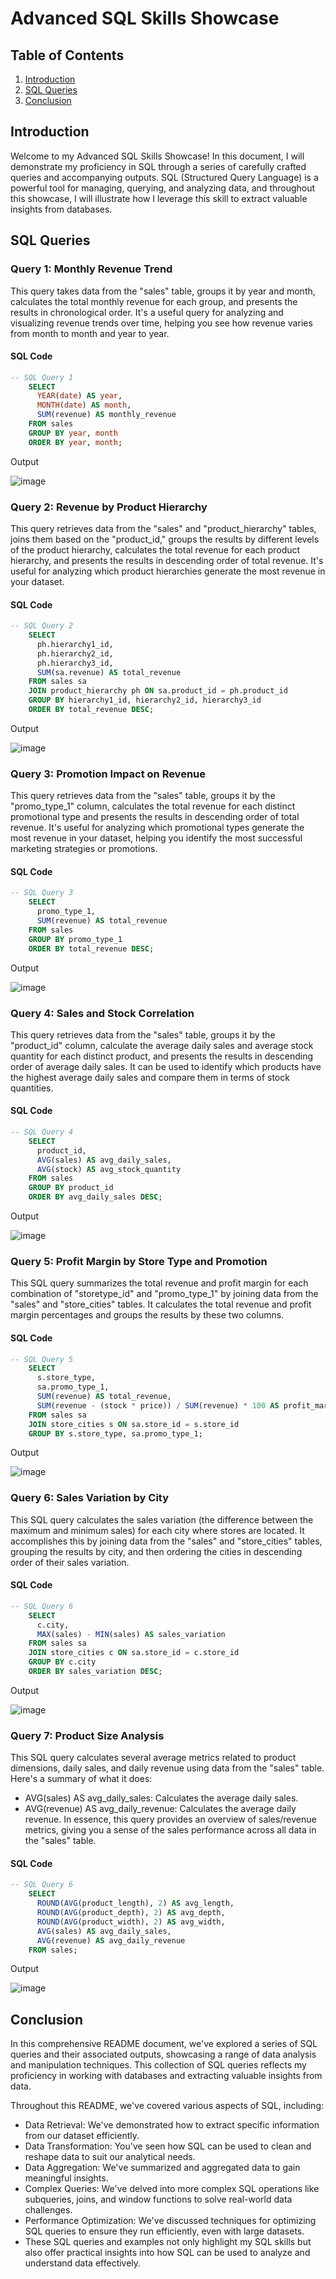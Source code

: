 # Advanced SQL Skills Showcase

## Table of Contents

1. [Introduction](#introduction)
2. [SQL Queries](#sql-queries)
3. [Conclusion](#conclusion)

## Introduction

Welcome to my Advanced SQL Skills Showcase! In this document, I will demonstrate my proficiency in SQL through a series of carefully crafted queries and accompanying outputs. SQL (Structured Query Language) is a powerful tool for managing, querying, and analyzing data, and throughout this showcase, I will illustrate how I leverage this skill to extract valuable insights from databases.

## SQL Queries

### Query 1: Monthly Revenue Trend

This query takes data from the "sales" table, groups it by year and month, calculates the total monthly revenue for each group, and presents the results in chronological order. It's a useful query for analyzing and visualizing revenue trends over time, helping you see how revenue varies from month to month and year to year.

#### SQL Code

```sql
-- SQL Query 1
    SELECT
      YEAR(date) AS year,
      MONTH(date) AS month,
      SUM(revenue) AS monthly_revenue
    FROM sales
    GROUP BY year, month
    ORDER BY year, month;
```
Output

![image](https://github.com/hadiabdul9999/sql_db_projects/assets/31616567/77a0eb50-6ec3-4c48-9903-bc78eacfa718)

### Query 2: Revenue by Product Hierarchy

This query retrieves data from the "sales" and "product_hierarchy" tables, joins them based on the "product_id," groups the results by different levels of the product hierarchy, calculates the total revenue for each product hierarchy, and presents the results in descending order of total revenue. It's useful for analyzing which product hierarchies generate the most revenue in your dataset.

#### SQL Code

```sql
-- SQL Query 2
    SELECT
      ph.hierarchy1_id,
      ph.hierarchy2_id,
      ph.hierarchy3_id,
      SUM(sa.revenue) AS total_revenue
    FROM sales sa
    JOIN product_hierarchy ph ON sa.product_id = ph.product_id
    GROUP BY hierarchy1_id, hierarchy2_id, hierarchy3_id
    ORDER BY total_revenue DESC;
```
Output

![image](https://github.com/hadiabdul9999/sql_db_projects/assets/31616567/862d0d5e-1cd2-473a-af9e-298dd5270f39)

### Query 3: Promotion Impact on Revenue

This query retrieves data from the "sales" table, groups it by the "promo_type_1" column, calculates the total revenue for each distinct promotional type and presents the results in descending order of total revenue. It's useful for analyzing which promotional types generate the most revenue in your dataset, helping you identify the most successful marketing strategies or promotions.

#### SQL Code

```sql
-- SQL Query 3
    SELECT
      promo_type_1,
      SUM(revenue) AS total_revenue
    FROM sales
    GROUP BY promo_type_1
    ORDER BY total_revenue DESC;
```
Output

![image](https://github.com/hadiabdul9999/sql_db_projects/assets/31616567/232c5a4e-2656-497c-8d17-de8a6841702e)

### Query 4: Sales and Stock Correlation

This query retrieves data from the "sales" table, groups it by the "product_id" column, calculate the average daily sales and average stock quantity for each distinct product, and presents the results in descending order of average daily sales. It can be used to identify which products have the highest average daily sales and compare them in terms of stock quantities.

#### SQL Code

```sql
-- SQL Query 4
    SELECT
      product_id,
      AVG(sales) AS avg_daily_sales,
      AVG(stock) AS avg_stock_quantity
    FROM sales
    GROUP BY product_id
    ORDER BY avg_daily_sales DESC;
```
Output

![image](https://github.com/hadiabdul9999/sql_db_projects/assets/31616567/cba6883b-264a-466b-a2a4-94ed09219230)

### Query 5: Profit Margin by Store Type and Promotion

This SQL query summarizes the total revenue and profit margin for each combination of "storetype_id" and "promo_type_1" by joining data from the "sales" and "store_cities" tables. It calculates the total revenue and profit margin percentages and groups the results by these two columns.

#### SQL Code

```sql
-- SQL Query 5
    SELECT
      s.store_type,
      sa.promo_type_1,
      SUM(revenue) AS total_revenue,
      SUM(revenue - (stock * price)) / SUM(revenue) * 100 AS profit_margin
    FROM sales sa
    JOIN store_cities s ON sa.store_id = s.store_id
    GROUP BY s.store_type, sa.promo_type_1;
```
Output

![image](https://github.com/hadiabdul9999/sql_db_projects/assets/31616567/19832c7b-c2a8-484c-8127-5d716d49ba05)

### Query 6: Sales Variation by City

This SQL query calculates the sales variation (the difference between the maximum and minimum sales) for each city where stores are located. It accomplishes this by joining data from the "sales" and "store_cities" tables, grouping the results by city, and then ordering the cities in descending order of their sales variation.

#### SQL Code

```sql
-- SQL Query 6
    SELECT
      c.city,
      MAX(sales) - MIN(sales) AS sales_variation
    FROM sales sa
    JOIN store_cities c ON sa.store_id = c.store_id
    GROUP BY c.city
    ORDER BY sales_variation DESC;
```
Output

![image](https://github.com/hadiabdul9999/sql_db_projects/assets/31616567/ae7897c3-2f29-4470-87d2-a6566cef4a8b)

### Query 7: Product Size Analysis

This SQL query calculates several average metrics related to product dimensions, daily sales, and daily revenue using data from the "sales" table. Here's a summary of what it does:

* AVG(sales) AS avg_daily_sales: Calculates the average daily sales.
* AVG(revenue) AS avg_daily_revenue: Calculates the average daily revenue.
In essence, this query provides an overview of sales/revenue metrics, giving you a sense of the sales performance across all data in the "sales" table.

#### SQL Code

```sql
-- SQL Query 6
    SELECT
      ROUND(AVG(product_length), 2) AS avg_length,
      ROUND(AVG(product_depth), 2) AS avg_depth,
      ROUND(AVG(product_width), 2) AS avg_width,
      AVG(sales) AS avg_daily_sales,
      AVG(revenue) AS avg_daily_revenue
    FROM sales;
```
Output

![image](https://github.com/hadiabdul9999/sql_db_projects/assets/31616567/fe35b6a3-125f-4188-977a-bcd909e2a5fb)


## Conclusion
In this comprehensive README document, we've explored a series of SQL queries and their associated outputs, showcasing a range of data analysis and manipulation techniques. This collection of SQL queries reflects my proficiency in working with databases and extracting valuable insights from data.

Throughout this README, we've covered various aspects of SQL, including:

* Data Retrieval: We've demonstrated how to extract specific information from our dataset efficiently.
* Data Transformation: You've seen how SQL can be used to clean and reshape data to suit our analytical needs.
* Data Aggregation: We've summarized and aggregated data to gain meaningful insights.
* Complex Queries: We've delved into more complex SQL operations like subqueries, joins, and window functions to solve real-world data challenges.
* Performance Optimization: We've discussed techniques for optimizing SQL queries to ensure they run efficiently, even with large datasets.
* These SQL queries and examples not only highlight my SQL skills but also offer practical insights into how SQL can be used to analyze and understand data effectively.





